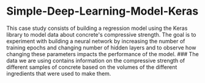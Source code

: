 # Simple-Deep-Learning-Model-Keras
This case study consists of building a regression model using the Keras library to model data about concrete's compressive strength. The goal is to experiment with building a neural network by increasing the number of training epochs and changing number of hidden layers and to observe how changing these parameters impacts the performance of the model.   ### The data we are using contains information on the compressive strength of different samples of concrete based on the volumes of the different ingredients that were used to make them.
